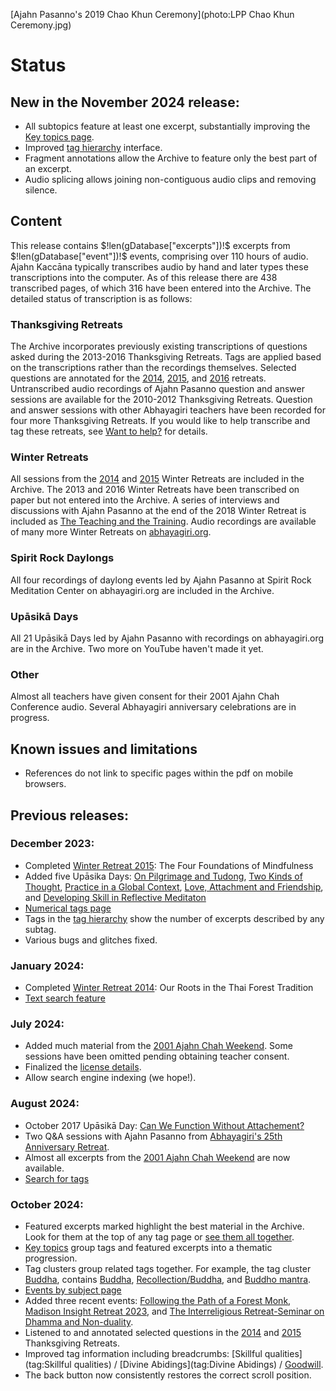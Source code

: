 [Ajahn Pasanno's 2019 Chao Khun Ceremony](photo:LPP Chao Khun Ceremony.jpg)

# Status

## New in the November 2024 release:
- All subtopics feature at least one excerpt, substantially improving the [Key topics page](../indexes/KeyTopicDetail.html).
- Improved [tag hierarchy](../drilldown/root.html) interface.
- Fragment annotations allow the Archive to feature only the best part of an excerpt.
- Audio splicing allows joining non-contiguous audio clips and removing silence. 

## Content
This release contains $!len(gDatabase["excerpts"])!$ excerpts from $!len(gDatabase["event"])!$ events, comprising over 110 hours of audio. Ajahn Kaccāna typically transcribes audio by hand and later types these transcriptions into the computer. As of this release there are 438 transcribed pages, of which 316 have been entered into the Archive. The detailed status of transcription is as follows:

### Thanksgiving Retreats
The Archive incorporates previously existing transcriptions of questions asked during the 2013-2016 Thanksgiving Retreats. Tags are applied based on the transcriptions rather than the recordings themselves. Selected questions are annotated for the [2014](event:TG2014), [2015](event:TG2015), and [2016](event:TG2016) retreats. Untranscribed audio recordings of Ajahn Pasanno question and answer sessions are available for the 2010-2012 Thanksgiving Retreats. Question and answer sessions with other Abhayagiri teachers have been recorded for four more Thanksgiving Retreats. If you would like to help transcribe and tag these retreats, see [Want to help?](about:want-to-help) for details.

### Winter Retreats
All sessions from the [2014](event:WR2014) and [2015](event:WR2015) Winter Retreats are included in the Archive. The 2013 and 2016 Winter Retreats have been transcribed on paper but not entered into the Archive. A series of interviews and discussions with Ajahn Pasanno at the end of the 2018 Winter Retreat is included as [The Teaching and the Training](event:WR2018-2). Audio recordings are available of many more Winter Retreats on [abhayagiri.org](https://www.abhayagiri.org/talks/collections/1-winter-retreats).

### Spirit Rock Daylongs
All four recordings of daylong events led by Ajahn Pasanno at Spirit Rock Meditation Center on abhayagiri.org are included in the Archive.

### Upāsikā Days
All 21 Upāsikā Days led by Ajahn Pasanno with recordings on abhayagiri.org are in the Archive. Two more on YouTube haven't made it yet.

### Other
Almost all teachers have given consent for their 2001 Ajahn Chah Conference audio. Several Abhayagiri anniversary celebrations are in progress.

## Known issues and limitations

 - References do not link to specific pages within the pdf on mobile browsers.

## Previous releases:
### December 2023:
- Completed [Winter Retreat 2015](event:WR2015): The Four Foundations of Mindfulness
- Added five Upāsika Days: [On Pilgrimage and Tudong](event:UD2015-1), [Two Kinds of Thought](event:UD2017-2), [Practice in a Global Context](event:UD2017-3), [Love, Attachment and Friendship](event:UD2019-4), and [Developing Skill in Reflective Meditaton](event:UD2019-5)
- [Numerical tags page](../indexes/NumericalTags.html)
- Tags in the [tag hierarchy](../drilldown/root.html) show the number of excerpts described by any subtag.
- Various bugs and glitches fixed.
### January 2024:
- Completed [Winter Retreat 2014](event:WR2014): Our Roots in the Thai Forest Tradition
- [Text search feature](../search/Text-search.html)
### July 2024:
- Added much material from the [2001 Ajahn Chah Weekend](event:Chah2001). Some sessions have been omitted pending obtaining teacher consent.
- Finalized the [license details](about:license).
- Allow search engine indexing (we hope!).
### August 2024:
- October 2017 Upāsikā Day: [Can We Function Without Attachement?](event:UD2017-4)
- Two Q&A sessions with Ajahn Pasanno from [Abhayagiri's 25th Anniversary Retreat](event:Anniversary2021).
- Almost all excerpts from the [2001 Ajahn Chah Weekend](event:Chah2001) are now available. 
- [Search for tags](../search/Text-search.html)
### October 2024:
- Featured excerpts marked <i class="fa fa-star" style="color: #9b7030;"></i> highlight the best material in the Archive. Look for them at the top of any tag page or [see them all together](../indexes/AllExcerpts-featured.html).
- [Key topics](../indexes/KeyTopics.html?hideAll) group tags and featured excerpts into a thematic progression.
- Tag clusters group related tags together. For example, the tag cluster [Buddha](cluster:), contains [Buddha](tag:), [Recollection/Buddha](tag:), and [Buddho mantra](tag:).
- [Events by subject page](../indexes/EventsBySubject.html)
- Added three recent events: [Following the Path of a Forest Monk](event:Podcast2023), [Madison Insight Retreat 2023](event:Madison2023), and [The Interreligious Retreat-Seminar on Dhamma and Non-duality](event:Rishikesh2023).
- Listened to and annotated selected questions in the [2014](event:TG2014) and [2015](event:TG2015) Thanksgiving Retreats.
- Improved tag information including breadcrumbs: [Skillful qualities](tag:Skillful qualities) / [Divine Abidings](tag:Divine Abidings) / [Goodwill](tag:Goodwill).
- The back button now consistently restores the correct scroll position.